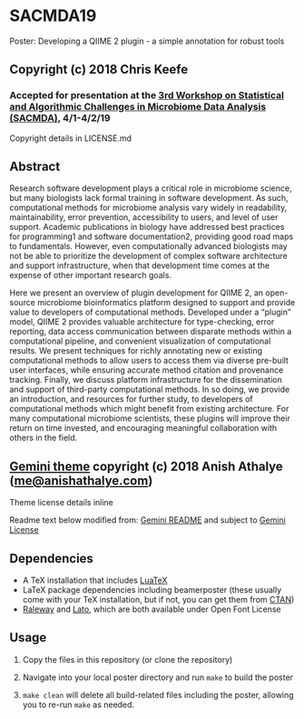 # SACMDA19
Poster: Developing a QIIME 2 plugin - a simple annotation for robust tools
## Copyright (c) 2018 Chris Keefe
### Accepted for presentation at the [3rd Workshop on Statistical and Algorithmic Challenges in Microbiome Data Analysis (SACMDA)](https://www.simonsfoundation.org/event/3rd-workshop-on-statistical-and-algorithmic-challenges-in-microbiome-data-analysis/), 4/1-4/2/19

Copyright details in LICENSE.md

## Abstract
Research software development plays a critical role in microbiome science, but many biologists lack formal training in software development. As such, computational methods for microbiome analysis vary widely in readability, maintainability, error prevention, accessibility to users, and level of user support. Academic publications in biology have addressed best practices for programming1 and software documentation2, providing good road maps to fundamentals. However, even computationally advanced biologists may not be able to prioritize the development of complex software architecture and support infrastructure, when that development time comes at the expense of other important research goals.

Here we present an overview of plugin development for QIIME 2, an open-source microbiome bioinformatics platform designed to support and provide value to developers of computational methods. Developed under a “plugin” model, QIIME 2 provides valuable architecture for type-checking, error reporting, data access communication between disparate methods within a computational pipeline, and convenient visualization of computational results. We present techniques for richly annotating new or existing computational methods to allow users to access them via diverse pre-built user interfaces, while ensuring accurate method citation and provenance tracking. Finally, we discuss platform infrastructure for the dissemination and support of third-party computational methods. In so doing, we provide an introduction, and resources for further study, to developers of computational methods which might benefit from existing architecture. For many computational microbiome scientists, these plugins will improve their return on time invested, and encouraging meaningful collaboration with others in the field.

## [Gemini theme] copyright (c) 2018 Anish Athalye (me@anishathalye.com)
Theme license details inline

Readme text below modified from: [Gemini README] and subject to [Gemini License]

## Dependencies

* A TeX installation that includes [LuaTeX]
* LaTeX package dependencies including beamerposter (these usually come with
  your TeX installation, but if not, you can get them from [CTAN])
* [Raleway] and [Lato], which are both available under Open Font License

## Usage

1. Copy the files in this repository (or clone the repository)

1. Navigate into your local poster directory and run `make` to build the poster

1. `make clean` will delete all build-related files including the poster, allowing you to re-run `make` as needed.


[Gemini theme]: https://github.com/anishathalye/gemini
[beamerposter]: https://github.com/deselaers/latex-beamerposter
[LuaTeX]: http://www.luatex.org/
[CTAN]: https://ctan.org/
[Raleway]: https://www.fontsquirrel.com/fonts/raleway
[Lato]: https://www.fontsquirrel.com/fonts/lato
[Gemini README]: https://github.com/anishathalye/gemini/blob/master/README.md
[Gemini License]: https://github.com/anishathalye/gemini/blob/master/LICENSE.md
